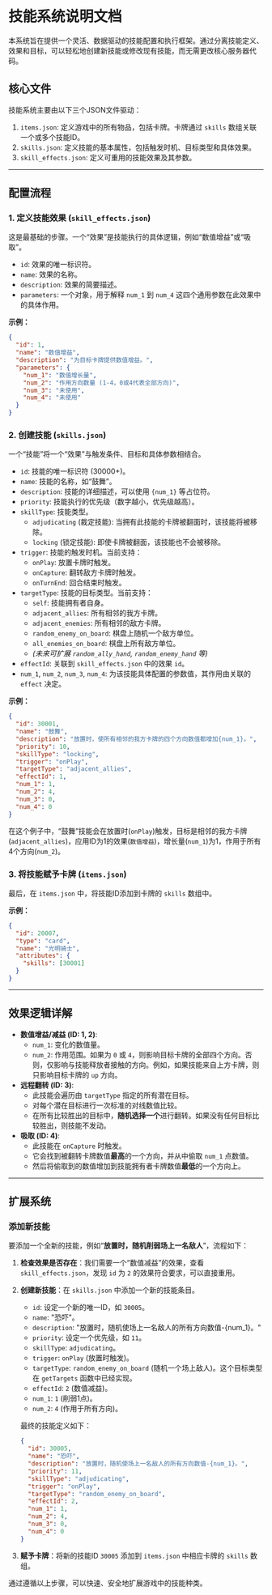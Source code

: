 # 技能系统说明文档

本系统旨在提供一个灵活、数据驱动的技能配置和执行框架。通过分离技能定义、效果和目标，可以轻松地创建新技能或修改现有技能，而无需更改核心服务器代码。

## 核心文件

技能系统主要由以下三个JSON文件驱动：

1.  `items.json`: 定义游戏中的所有物品，包括卡牌。卡牌通过 `skills` 数组关联一个或多个技能ID。
2.  `skills.json`: 定义技能的基本属性，包括触发时机、目标类型和具体效果。
3.  `skill_effects.json`: 定义可重用的技能效果及其参数。

---

## 配置流程

### 1. 定义技能效果 (`skill_effects.json`)

这是最基础的步骤。一个“效果”是技能执行的具体逻辑，例如“数值增益”或“吸取”。

-   `id`: 效果的唯一标识符。
-   `name`: 效果的名称。
-   `description`: 效果的简要描述。
-   `parameters`: 一个对象，用于解释 `num_1` 到 `num_4` 这四个通用参数在此效果中的具体作用。

**示例：**
```json
{
  "id": 1,
  "name": "数值增益",
  "description": "为目标卡牌提供数值增益。",
  "parameters": {
    "num_1": "数值增长量",
    "num_2": "作用方向数量 (1-4，0或4代表全部方向)",
    "num_3": "未使用",
    "num_4": "未使用"
  }
}
```

### 2. 创建技能 (`skills.json`)

一个“技能”将一个“效果”与触发条件、目标和具体参数相结合。

-   `id`: 技能的唯一标识符 (30000+)。
-   `name`: 技能的名称，如“鼓舞”。
-   `description`: 技能的详细描述，可以使用 `{num_1}` 等占位符。
-   `priority`: 技能执行的优先级（数字越小，优先级越高）。
-   `skillType`: 技能类型。
    -   `adjudicating` (裁定技能): 当拥有此技能的卡牌被翻面时，该技能将被移除。
    -   `locking` (锁定技能): 即使卡牌被翻面，该技能也不会被移除。
-   `trigger`: 技能的触发时机。当前支持：
    -   `onPlay`: 放置卡牌时触发。
    -   `onCapture`: 翻转敌方卡牌时触发。
    -   `onTurnEnd`: 回合结束时触发。
-   `targetType`: 技能的目标类型。当前支持：
    -   `self`: 技能拥有者自身。
    -   `adjacent_allies`: 所有相邻的我方卡牌。
    -   `adjacent_enemies`: 所有相邻的敌方卡牌。
    -   `random_enemy_on_board`: 棋盘上随机一个敌方单位。
    -   `all_enemies_on_board`: 棋盘上所有敌方单位。
    -   *(未来可扩展 `random_ally_hand`, `random_enemy_hand` 等)*
-   `effectId`: 关联到 `skill_effects.json` 中的效果 `id`。
-   `num_1`, `num_2`, `num_3`, `num_4`: 为该技能具体配置的参数值，其作用由关联的 `effect` 决定。

**示例：**
```json
{
  "id": 30001,
  "name": "鼓舞",
  "description": "放置时，使所有相邻的我方卡牌的四个方向数值都增加{num_1}。",
  "priority": 10,
  "skillType": "locking",
  "trigger": "onPlay",
  "targetType": "adjacent_allies",
  "effectId": 1,
  "num_1": 1,
  "num_2": 4,
  "num_3": 0,
  "num_4": 0
}
```
在这个例子中，“鼓舞”技能会在放置时(`onPlay`)触发，目标是相邻的我方卡牌(`adjacent_allies`)，应用ID为1的效果(`数值增益`)，增长量(`num_1`)为1，作用于所有4个方向(`num_2`)。

### 3. 将技能赋予卡牌 (`items.json`)

最后，在 `items.json` 中，将技能ID添加到卡牌的 `skills` 数组中。

**示例：**
```json
{
  "id": 20007,
  "type": "card",
  "name": "光明骑士",
  "attributes": {
    "skills": [30001]
  }
}
```

---

## 效果逻辑详解

-   **数值增益/减益 (ID: 1, 2)**:
    -   `num_1`: 变化的数值量。
    -   `num_2`: 作用范围。如果为 `0` 或 `4`，则影响目标卡牌的全部四个方向。否则，仅影响与技能释放者接触的方向。例如，如果技能来自上方卡牌，则只影响目标卡牌的 `up` 方向。
-   **远程翻转 (ID: 3)**:
    -   此技能会遍历由 `targetType` 指定的所有潜在目标。
    -   对每个潜在目标进行一次标准的对线数值比较。
    -   在所有比较胜出的目标中，**随机选择一个**进行翻转。如果没有任何目标比较胜出，则技能不发动。
-   **吸取 (ID: 4)**:
    -   此技能在 `onCapture` 时触发。
    -   它会找到被翻转卡牌数值**最高**的一个方向，并从中偷取 `num_1` 点数值。
    -   然后将偷取到的数值增加到技能拥有者卡牌数值**最低**的一个方向上。

---

## 扩展系统

### 添加新技能

要添加一个全新的技能，例如“**放置时，随机削弱场上一名敌人**”，流程如下：

1.  **检查效果是否存在**：我们需要一个“数值减益”的效果，查看 `skill_effects.json`，发现 `id` 为 `2` 的效果符合要求，可以直接重用。

2.  **创建新技能**：在 `skills.json` 中添加一个新的技能条目。
    -   `id`: 设定一个新的唯一ID，如 `30005`。
    -   `name`: "恐吓"。
    -   `description`: "放置时，随机使场上一名敌人的所有方向数值-{num_1}。"
    -   `priority`: 设定一个优先级，如 `11`。
    -   `skillType`: `adjudicating`。
    -   `trigger`: `onPlay` (放置时触发)。
    -   `targetType`: `random_enemy_on_board` (随机一个场上敌人)。这个目标类型在 `getTargets` 函数中已经实现。
    -   `effectId`: `2` (数值减益)。
    -   `num_1`: `1` (削弱1点)。
    -   `num_2`: `4` (作用于所有方向)。

    最终的技能定义如下：
    ```json
    {
      "id": 30005,
      "name": "恐吓",
      "description": "放置时，随机使场上一名敌人的所有方向数值-{num_1}。",
      "priority": 11,
      "skillType": "adjudicating",
      "trigger": "onPlay",
      "targetType": "random_enemy_on_board",
      "effectId": 2,
      "num_1": 1,
      "num_2": 4,
      "num_3": 0,
      "num_4": 0
    }
    ```

3.  **赋予卡牌**：将新的技能ID `30005` 添加到 `items.json` 中相应卡牌的 `skills` 数组。

通过遵循以上步骤，可以快速、安全地扩展游戏中的技能种类。
